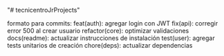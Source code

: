 "# tecnicentroJrProjects" 

formato para commits:
feat(auth): agregar login con JWT
fix(api): corregir error 500 al crear usuario
refactor(core): optimizar validaciones
docs(readme): actualizar instrucciones de instalación
test(user): agregar tests unitarios de creación
chore(deps): actualizar dependencias
